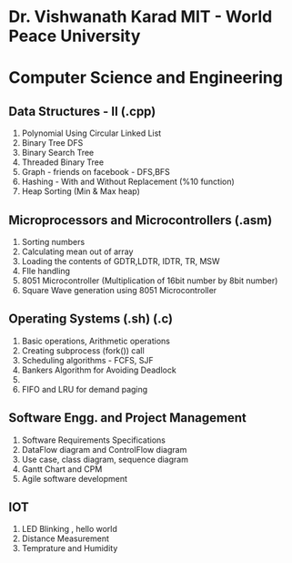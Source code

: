 # Dr. Vishwanath Karad MIT - World Peace University
# Computer Science and Engineering


## Data Structures - II	(.cpp)
1. Polynomial Using Circular Linked List
2. Binary Tree DFS
3. Binary Search Tree
4. Threaded Binary Tree
5. Graph - friends on facebook - DFS,BFS
6. Hashing - With and Without Replacement (%10 function)
7. Heap Sorting (Min & Max heap)

## Microprocessors and Microcontrollers (.asm)
1. Sorting numbers
2. Calculating mean out of array
3. Loading the contents of GDTR,LDTR, IDTR, TR, MSW
4. FIle handling
5. 8051 Microcontroller (Multiplication of 16bit number by 8bit number)
6. Square Wave generation using 8051 Microcontroller

## Operating Systems (.sh) (.c)
1. Basic operations, Arithmetic operations
2. Creating subprocess (fork()) call
3. Scheduling algorithms - FCFS, SJF
4. Bankers Algorithm for Avoiding Deadlock
5. 
6. FIFO and LRU for demand paging

## Software Engg. and Project Management
1. Software Requirements Specifications
2. DataFlow diagram and ControlFlow diagram
3. Use case, class diagram, sequence diagram
4. Gantt Chart and CPM
5. Agile software development

## IOT
1. LED Blinking , hello world
2. Distance Measurement
3. Temprature and Humidity

